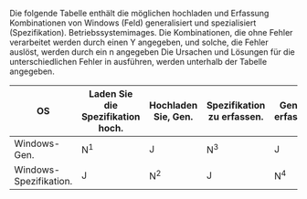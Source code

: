 Die folgende Tabelle enthält die möglichen hochladen und Erfassung Kombinationen von Windows (Feld) generalisiert und spezialisiert (Spezifikation). Betriebssystemimages. Die Kombinationen, die ohne Fehler verarbeitet werden durch einen Y angegeben, und solche, die Fehler auslöst, werden durch ein n angegeben Die Ursachen und Lösungen für die unterschiedlichen Fehler in ausführen, werden unterhalb der Tabelle angegeben.

| OS | Laden Sie die Spezifikation hoch. | Hochladen Sie, Gen. | Spezifikation zu erfassen. | Gen zu erfassen. |
| --- | --- | --- | --- | --- |
| Windows-Gen. |N<sup>1</sup> |J |N<sup>3</sup> |J |
| Windows-Spezifikation. |J |N<sup>2</sup> |J |N<sup>4</sup> |

